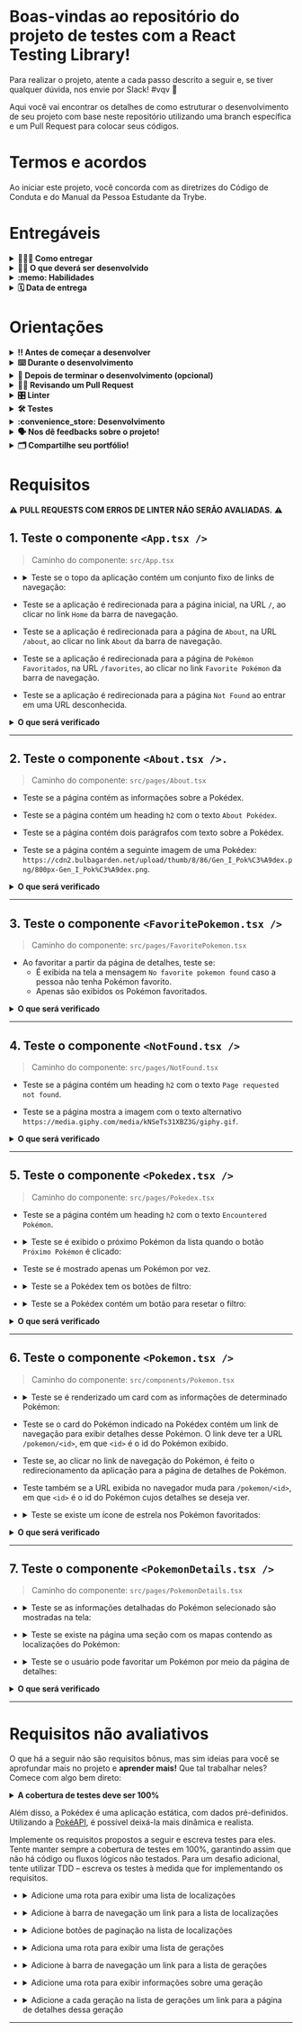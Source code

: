 # Boas-vindas ao repositório do projeto de testes com a React Testing Library!

Para realizar o projeto, atente a cada passo descrito a seguir e, se tiver qualquer dúvida, nos envie por Slack! #vqv 🚀

Aqui você vai encontrar os detalhes de como estruturar o desenvolvimento de seu projeto com base neste repositório utilizando uma branch específica e um Pull Request para colocar seus códigos.

# Termos e acordos

Ao iniciar este projeto, você concorda com as diretrizes do Código de Conduta e do Manual da Pessoa Estudante da Trybe.

# Entregáveis

<details>
  <summary><strong>🤷🏽‍♀️ Como entregar</strong></summary><br />

  Para entregar seu projeto, você deverá criar um *Pull Request* neste repositório.

  Lembre-se de que você pode consultar nosso conteúdo sobre [Git & GitHub](https://app.betrybe.com/course/4d67f5b4-34a6-489f-a205-b6c7dc50fc16/) e nosso [Blog - Git & GitHub](https://blog.betrybe.com/tecnologia/git-e-github/) sempre que precisar!
</details>

<details>
  <summary><strong>👨‍💻 O que deverá ser desenvolvido</strong></summary><br />

  - Neste projeto, você escreverá testes para uma aplicação React que já está criada e configurada utilizando [`Jest`](https://jestjs.io/) e a biblioteca [`React Testing Library`](https://testing-library.com/). Você não precisará realizar nenhuma configuração adicional.
 
  - A aplicação contém uma implementação completa de todos os requisitos da Pokédex. Seu trabalho será, para cada requisito listado, escrever testes que garantam sua corretude. Cuidado com [testes _falsos positivos_](https://talkingabouttesting.com/2015/08/04/falsos-negativos-falsos-positivos-verdadeiros-negativos-e-verdadeiros-positivos/). Falsos positivos serão desconsiderados na avaliação.
</details>

<details>
  <summary><strong>:memo: Habilidades</strong></summary><br />

  Neste projeto, verificamos se você é capaz de:

  * Utilizar os seletores (queries) da React-Testing-Library em testes automatizados.

  * Simular eventos com a React-Testing-Library em testes automatizados.

  * Testar fluxos lógicos assíncronos com a React-Testing-Library.

  * Escrever testes que permitam a refatoração da estrutura dos componentes da aplicação sem necessidade de serem alterados.

  * Testar inputs.
</details>

<details>
  <summary><strong>🗓 Data de entrega</strong></summary><br />
  
  * Este projeto é individual;
  * Serão `2` dias de projeto;
  * Data para entrega final do projeto: `18/08/2023 14:00`.

</details>

# Orientações

<details>
  <summary><strong>‼️ Antes de começar a desenvolver</strong></summary><br />

  1. Clone o repositório

  - Use o comando: `git clone git@github.com:tryber/sd-0x-project-react-testing-library.git`.
  - Entre na pasta do repositório que você acabou de clonar:
    - `cd sd-0x-project-react-testing-library`

  2. Instale as dependências

  - `npm install`.
  
  3. Crie uma branch a partir da branch `master`

  - Verifique se você está na branch `master`.
    - Exemplo: `git branch`
  - Se não estiver, mude para a branch `master`.
    - Exemplo: `git checkout master`
  - Agora crie uma branch à qual você vai submeter os `commits` do seu projeto
    - Você deve criar uma branch no seguinte formato: `nome-de-usuario-nome-do-projeto`
    - Exemplo: `git checkout -b joaozinho-sd-0x-project-react-testing-library`

  4. Adicione as mudanças ao _stage_ do Git e faça um `commit`

  - Verifique se as mudanças ainda não estão no _stage_.
    - Exemplo: `git status` (deve aparecer listada a pasta _joaozinho_ em vermelho)
  - Adicione o novo arquivo ao _stage_ do Git.
    - Exemplo:
      - `git add .` (adicionando todas as mudanças - _que estavam em vermelho_ - ao stage do Git)
      - `git status` (deve aparecer listado o arquivo _joaozinho/README.md_ em verde)
  - Faça o `commit` inicial.
    - Exemplo:
      - `git commit -m 'iniciando o projeto x'` (fazendo o primeiro commit)
      - `git status` (deve aparecer uma mensagem do tipo _nothing to commit_ )

  5. Adicione sua branch com o novo `commit` ao repositório remoto

  - Usando o exemplo anterior: `git push -u origin joaozinho-sd-0x-project-react-testing-library`

  6. Crie um `Pull Request` _(PR)_

  - Vá até a página de _Pull Requests_ do [repositório no GitHub](https://github.com/tryber/sd-0x-project-react-testing-library/pulls)
  - Clique no botão verde _"New pull request"_
  - Clique na caixa de seleção _"Compare"_ e escolha a sua branch **com atenção**
  - Coloque um título para a sua _Pull Request_
    - Exemplo: _"Cria tela de busca"_
  - Clique no botão verde _"Create pull request"_.
  - Adicione uma descrição para o _Pull Request_ e clique no botão verde _"Create pull request"_.
  - **Não se preocupe em preencher mais nada por enquanto!**
  - Volte até a [página de _Pull Requests_ do repositório](https://github.com/tryber/sd-0x-project-react-testing-library/pulls) e confira que o seu _Pull Request_ está criado

</details>

<details>
  <summary><strong>⌨️ Durante o desenvolvimento</strong></summary><br />

  - Faça regularmente `commits` das alterações que você fizer no código.

  - Lembre-se de sempre atualizar o repositório remoto após um (ou alguns) `commits`. 

  - Os comandos que você utilizará com mais frequência são:
    1. `git status` _(para verificar o que está em vermelho - fora do stage - e o que está em verde - no stage)_
    2. `git add` _(para adicionar arquivos ao stage do Git)_
    3. `git commit` _(para criar um commit com os arquivos que estão no stage do Git)_
    4. `git push -u origin nome-da-branch` _(para enviar o commit para o repositório remoto na primeira vez em que fizer o `push` de uma nova branch)_
    5. `git push` _(para enviar o commit para o repositório remoto após o passo anterior)_

</details>

<details>
  <summary><strong>🤝 Depois de terminar o desenvolvimento (opcional)</strong></summary><br />

  Para sinalizar que seu projeto está pronto para o _"Code Review"_, faça o seguinte:

  - Vá até a página **DE SEU** _Pull Request_, adicione a label de _"code-review"_ e marque seus colegas:

    - No menu à direita, clique no _link_ **"Labels"** e escolha a _label_ **code-review**.

    - No menu à direita, clique no _link_ **"Assignees"** e escolha **seu usuário**.

    - No menu à direita, clique no _link_ **"Reviewers"** e digite `students`, selecione o time `tryber/students-sd-033-a`.

  Caso tenha alguma dúvida, [assista a este video explicativo](https://vimeo.com/362189205).

</details>

<details>
  <summary><strong>🕵🏿 Revisando um Pull Request</strong></summary><br />

  Use o conteúdo sobre [Code Review](https://course.betrybe.com/real-life-engineer/code-review/) para revisar os _Pull Requests_.

</details>

<details>
  <summary><strong>🎛 Linter</strong></summary><br />

  Para garantir a qualidade do código, utilize neste projeto os linters `ESLint` e `StyleLint`.
  Assim o código estará alinhado com as boas práticas de desenvolvimento, além de ser mais legível e de fácil manutenção. Para rodá-lo localmente no projeto, execute os comandos abaixo:

  ```bash
    npm run lint
    npm run lint:styles
  ```

  ⚠️ **PULL REQUESTS COM ERROS DE LINTER NÃO SERÃO AVALIADAS.
  RESOLVA-AS ANTES DE FINALIZAR O DESENVOLVIMENTO!** ⚠️

  Em caso de dúvidas, confira o material do course sobre [ESLint e Stylelint](https://app.betrybe.com/course/real-life-engineer/eslint).
</details>

<details>
  <summary><strong>🛠 Testes</strong></summary><br />

  Neste projeto, você desenvolverá os testes de uma aplicação React. Então, como será avaliado?

  ### Quem testa os testes?

  O avaliador automatizado **testará seus testes!** A ideia dele é a seguinte: você vai escrever casos de teste para a aplicação, certo? E esses testes têm de garantir que a aplicação está funcionando, certo? Pois bem! Se eu quebro uma parte da aplicação, fazendo uma alteração no código, seus testes devem quebrar, certo? Pois é isso que o avaliador faz!

  Como assim? :thinking: 
  
  Pense da seguinte maneira: nosso avaliador vai navegar por toda a aplicação da Pokédex e vai fazer várias mudanças no código **para que ela quebre e pare de funcionar**. Em seguida, ele vai rodar seus testes. Caso seus testes não acusem que a aplicação está com problemas, o avaliador não vai aprovar aquele requisito! Se, para todas as alterações que o avaliador fizer no código da aplicação, seus testes acusarem problemas, tudo será aprovado! O avaliador garante, portanto, que seus testes testam de fato a aplicação da Pokédex como se deve.
  
  Na linguagem do avaliador, diz-se que cada mudança que o avaliador faz em sua aplicação é um **mutante**. O avaliador cria vários mutantes e seus testes **devem matar todos!** Se algum mutante sobreviver, há problemas, certo? Vamos aos requisitos!

  ### Executando os testes localmente

  - Há uma pasta chamada `./stryker` com diversos arquivos `nomeArquivo.conf.json`. Cada um deles é a configuração do avaliador para um requisito e ela **não deve ser alterada**. 
  
  - Após finalizar os testes unitários de um arquivo, para testá-lo individualmente, execute o comando a seguir.
  ```bash
  npx stryker run ./stryker/nomeDoArquivo.conf.json
  ```

  - Por exemplo:
    - Passo 1: _"Acabei de fazer os testes unitários do arquivo `PokemonDetails.test.tsx`!"_
    - Passo 2: _"Vou rodar meus testes para ver se eles estão todos passando!"_
    - Passo 3: _"Agora vou rodar o comando para o requisito com `npx stryker run ./stryker/PokemonDetails.conf.json`!"_
    * Com o comando acima, ele vai executar o Stryker e verificar se seus testes unitários estão corretos.

  - Quando o comando `npx stryker run ./stryker/PokemonDetails.conf.json` for executado, com todos os testes passando, o avaliador apresentará uma saída semelhante à apresentada a seguir.

    ![image](testepassando.png)
    
  - Uma falha ocorre quando os testes unitários não cobrem 100% de casos de uso gerados pelo Stryker. Nesse caso, algo semelhante à imagem a seguir aparecerá.

    ![image](testefalhando.png)
    
  * Repare que, na tabela, quatro casos de uso constam como `Killed` e três constam como `Survived`. Isso significa que **três casos de uso não foram contemplados pelos seus testes**! Os casos de uso, que geraram os erros, aparecem acima. Na linha verde (ao lado de cada símbolo `+`), o Stryker exibe o erro que ele injetou no teste para testar um caso de uso. Esse erro não foi coberto pelo seu teste.

  ⚠️ **O avaliador automático não necessariamente avalia seu projeto na ordem em que os requisitos aparecem no readme. Isso acontece para deixar o processo de avaliação mais rápido. Então, não se assuste se isso acontecer, ok?**
</details>

<details>
  <summary><strong>:convenience_store: Desenvolvimento </strong></summary><br />

  Neste projeto, você vai realizar os testes de uma Pokédex, desenvolvida em React. Lembre-se de que para a avaliação utilizaremos testes por mutação, então cada requisito só será aceito se os testes tiverem comportamento adequado tanto na aplicação original como na modificada.

  ⚠ PULL REQUESTS COM ERROS NO LINTER NÃO SERÃO AVALIADAS, ATENTE PARA RESOLVÊ-LAS ANTES DE FINALIZAR O DESENVOLVIMENTO! ⚠

  - **Cada requisito se refere a um arquivo da aplicação da Pokédex**. Obter aprovação em um requisito significa que todos os casos de erro daquele arquivo estão cobertos, ou seja, todos os mutantes criados naquele arquivo pelo avaliador foram mortos. Nos subitens de cada requisito, está detalhado o que é necessário para obter a aprovação neles.

  - Todos os arquivos de teste que você usará **já estão previamente criados** e **novos arquivos não devem ser criados**. Como exemplo, para testar o componente `<App.tsx />`, você deverá desenvolver o teste dentro do arquivo `src/tests/App.test.tsx`.

  - A implementação da Pokédex já está 100% funcional.

  -  ⚠ Os únicos arquivos que precisam ser alterados são os de teste que estão dentro da pasta `src/tests`. Para que você não tenha problemas com o avaliador remoto, **não modifique os demais arquivos da pasta `src` nem o `App.tsx`**. ⚠

  - a função auxiliar `renderWithRouter` já está implementada no arquivo `src/renderWithRouter.tsx`. Você deve utilizar essa função em seus testes.

  :bulb: **Observe que nem todos os testes são contemplados em sua totalidade pelo avaliador, mas é importante tentar realizar todos os testes de cada requisito a seguir, pois eles são relevantes para os cenários apresentados e vão colocar em prática os conhecimentos de RTL adquiridos até aqui!** :smile:
</details>

<details>
  <summary><strong>🗣 Nos dê feedbacks sobre o projeto!</strong></summary><br />

Ao finalizar e submeter o projeto, não se esqueça de avaliar sua experiência preenchendo o formulário. 
**Leva menos de 3 minutos!**

[FORMULÁRIO DE AVALIAÇÃO DE PROJETO](https://be-trybe.typeform.com/to/ZTeR4IbH#cohort_hidden=CH33-A&template=betrybe/sd-0x-project-react-testing-library-ts)

</details>

<details>
  <summary><strong>🗂 Compartilhe seu portfólio!</strong></summary><br />

  Você sabia que o LinkedIn é a principal rede social profissional e compartilhar seu aprendizado nela é muito importante caso deseje construir uma carreira de sucesso? Compartilhe esse projeto em seu LinkedIn, marque o perfil da Trybe (@trybe) e mostre à sua rede toda a sua evolução.

</details>

# Requisitos

:warning: **PULL REQUESTS COM ERROS DE LINTER NÃO SERÃO AVALIADAS.** :warning:

## 1. Teste o componente `<App.tsx />`

  > Caminho do componente: `src/App.tsx`

- <details><summary>Teste se o topo da aplicação contém um conjunto fixo de links de navegação:</summary>

  - O primeiro link deve ter o texto `Home`.

  - O segundo link deve ter o texto `About`.

  - O terceiro link deve ter o texto `Favorite Pokémon`.
</details>

- Teste se a aplicação é redirecionada para a página inicial, na URL `/`, ao clicar no link `Home` da barra de navegação.

- Teste se a aplicação é redirecionada para a página de `About`, na URL `/about`, ao clicar no link `About` da barra de navegação.

- Teste se a aplicação é redirecionada para a página de `Pokémon Favoritados`, na URL `/favorites`, ao clicar no link `Favorite Pokémon` da barra de navegação.

- Teste se a aplicação é redirecionada para a página `Not Found` ao entrar em uma URL desconhecida.

<details>
  <summary><strong>O que será verificado</strong></summary><br />

  * Se o arquivo-teste `App.test.tsx` contempla 100% dos casos de uso criados pelo Stryker:
    * É exibido na tela um `link` com o texto `Home`
    * É exibido na tela um `link` com o texto `About`
    * É exibido na tela um `link` com o texto `Favorite Pokémon`
</details>

---

## 2. Teste o componente `<About.tsx />.`

  > Caminho do componente: `src/pages/About.tsx`

  - Teste se a página contém as informações sobre a Pokédex.

  - Teste se a página contém um heading `h2` com o texto `About Pokédex`.

  - Teste se a página contém dois parágrafos com texto sobre a Pokédex.

  - Teste se a página contém a seguinte imagem de uma Pokédex: `https://cdn2.bulbagarden.net/upload/thumb/8/86/Gen_I_Pok%C3%A9dex.png/800px-Gen_I_Pok%C3%A9dex.png`.

  <details>
  <summary><strong>O que será verificado</strong></summary><br />

  * Se o arquivo-teste `About.test.tsx` contempla 100% dos casos de uso criados pelo Stryker:
    * É exibido na tela um `h2` com texto `About Pokédex`
    * O atributo `src` da imagem é `https://cdn2.bulbagarden.net/upload/thumb/8/86/Gen_I_Pok%C3%A9dex.png/800px-Gen_I_Pok%C3%A9dex.png`
  </details>

---

## 3. Teste o componente `<FavoritePokemon.tsx />`

  > Caminho do componente: `src/pages/FavoritePokemon.tsx`

  - Ao favoritar a partir da página de detalhes, teste se:
    - É exibida na tela a mensagem `No favorite pokemon found` caso a pessoa não tenha Pokémon favorito.
    - Apenas são exibidos os Pokémon favoritados.

  <details>
  <summary><strong>O que será verificado</strong></summary><br />

  * Se o arquivo-teste `FavoritePokemon.test.tsx` contempla 100% dos casos de uso criados pelo Stryker:
    * É exibido na tela a mensagem `No favorite pokemon found`
    * São exibidos na tela apenas os Pokémon favoritados
  </details>

---

## 4. Teste o componente `<NotFound.tsx />`

  > Caminho do componente: `src/pages/NotFound.tsx`

  - Teste se a página contém um heading `h2` com o texto `Page requested not found`.

  - Teste se a página mostra a imagem com o texto alternativo `https://media.giphy.com/media/kNSeTs31XBZ3G/giphy.gif`.

  <details>
  <summary><strong>O que será verificado</strong></summary><br />

  * Se o arquivo-teste `NotFound.test.tsx` contempla 100% dos casos de uso criados pelo Stryker:
    * É exibido na tela um `h2` com o texto `Page requested not found`
    * Existe uma imagem com o `src`:<br /> `Clefairy pushing buttons randomly with text I have no idea what i'm doing`
  </details>

---

## 5. Teste o componente `<Pokedex.tsx />`

  > Caminho do componente: `src/pages/Pokedex.tsx`

  - Teste se a página contém um heading `h2` com o texto `Encountered Pokémon`.

  - <details><summary>Teste se é exibido o próximo Pokémon da lista quando o botão <code>Próximo Pokémon</code> é clicado:</summary>

    - O botão deve conter o texto `Próximo Pokémon`.

    - Os próximos Pokémon da lista devem ser mostrados, um a um, ao clicar sucessivamente no botão.

    - O primeiro Pokémon da lista deve ser mostrado ao clicar no botão se estiver no último Pokémon da lista.
  </details>

  - Teste se é mostrado apenas um Pokémon por vez.

  - <details><summary>Teste se a Pokédex tem os botões de filtro:</summary>

    - Deve existir um botão de filtragem para cada tipo de Pokémon, sem repetição.
      - _obs.: Os botões devem ser capturados pelo `data-testid=pokemon-type-button`_. 

    - Após a seleção de um botão de tipo, a Pokédex deve circular somente pelos Pokémon daquele tipo.

    - O texto do botão deve corresponder ao `nome do tipo`, ex.: `Psychic`.

    - O botão `All` precisa estar **sempre** visível.
  </details>

  - <details><summary>Teste se a Pokédex contém um botão para resetar o filtro:</summary>

    - O texto do botão deve ser `All`.

    - A Pokedéx deverá mostrar os Pokémon normalmente (sem filtros) quando o botão `All` for clicado.

    - Ao carregar a página, o filtro selecionado deverá ser `All`.
  </detail>

  <details>
  <summary><strong>O que será verificado</strong></summary><br />

  * Se o arquivo-teste `Pokedex.test.tsx` contempla 100% dos casos de uso criados pelo Stryker:
    * Os botões de filtragem por tipo têm o nome correto
    * Os botões de filtragem por tipo têm o `data-testid=pokemon-type-button`, exceto o botão `All`
    * É possível clicar no botão de filtragem `All`
  </details>

---

## 6. Teste o componente `<Pokemon.tsx />`

  > Caminho do componente: `src/components/Pokemon.tsx`

  - <details><summary>Teste se é renderizado um card com as informações de determinado Pokémon:</summary>

    - O nome correto do Pokémon deve ser mostrado na tela.

    - O tipo correto do Pokémon deve ser mostrado na tela.

    - O peso médio do Pokémon deve ser exibido com um texto no formato `Average weight: <value> <measurementUnit>`, em que `<value>` e `<measurementUnit>` são, respectivamente, o peso médio do Pokémon e sua unidade de medida.

    - A imagem do Pokémon deve ser exibida. Ela deve conter um atributo `src` com a URL da imagem e um atributo `alt` com o texto `<name> sprite`, em que `<name>` é o nome do Pokémon.
  </details>

  - Teste se o card do Pokémon indicado na Pokédex contém um link de navegação para exibir detalhes desse Pokémon. O link deve ter a URL `/pokemon/<id>`, em que `<id>` é o id do Pokémon exibido.

  - Teste se, ao clicar no link de navegação do Pokémon, é feito o redirecionamento da aplicação para a página de detalhes de Pokémon.
  
  - Teste também se a URL exibida no navegador muda para `/pokemon/<id>`, em que `<id>` é o id do Pokémon cujos detalhes se deseja ver.

  - <details><summary>Teste se existe um ícone de estrela nos Pokémon favoritados:</summary>

    - O ícone deve ser uma imagem com o atributo `src` que contém o caminho `/star-icon.png`.

    - A imagem deve ter o atributo `alt` igual a `<Pokemon> is marked as favorite`, em que `<Pokemon>` é o nome do Pokémon exibido.
  </details>

  <details>
  <summary><strong>O que será verificado</strong></summary><br />

  * Se o arquivo-teste `Pokemon.test.tsx` contempla 100% dos casos de uso criados pelo Stryker:
    * A imagem do Pokémon tem o `src` correto
    * A imagem do Pokémon tem o `alt` `<name> sprite`
    * A imagem de favorito :star: tem o `src` `/star-icon.png`
    * A imagem de favorito :star: tem o `alt` `<name> is marked as favorite`
    * É exibido na tela um texto com o tipo do Pokémon
    * É exibido na tela um `link` com o `href` `/pokemon/<id>`
  </details>

---

## 7. Teste o componente `<PokemonDetails.tsx />`

  > Caminho do componente: `src/pages/PokemonDetails.tsx`

  - <details><summary>Teste se as informações detalhadas do Pokémon selecionado são mostradas na tela:</summary>

    - A página deve conter um texto `<name> Details`, em que `<name>` é o nome do Pokémon.

    - **Não** deve existir o link de navegação para os detalhes do Pokémon selecionado.

    - A seção de detalhes deve conter um heading `h2` com o texto `Summary`.

    - A seção de detalhes deve conter um parágrafo com o resumo do Pokémon específico sendo visualizado.
      - _obs.: é possível utilizar regex para capturar o parágrafo_.
  </details>

  - <details><summary>Teste se existe na página uma seção com os mapas contendo as localizações do Pokémon:</summary>

    - Na seção de detalhes, deverá haver um heading `h2` com o texto `Game Locations of <name>`; em que `<name>` é o nome do Pokémon exibido.

    - Todas as localizações do Pokémon devem ser mostradas na seção de detalhes.

    - Devem ser exibidos o nome da localização e uma imagem do mapa em cada localização.

    - A imagem da localização deve ter um atributo `src` com a URL da localização.

    - A imagem da localização deve ter um atributo `alt` com o texto `<name> location`, em que `<name>` é o nome do Pokémon.
  </details>

  - <details><summary>Teste se o usuário pode favoritar um Pokémon por meio da página de detalhes:</summary>

    - A página deve exibir um `checkbox` que permite favoritar o Pokémon.

    - Cliques alternados no `checkbox` devem adicionar e remover, respectivamente, o Pokémon da lista de favoritos.

    - O `label` do `checkbox` deve conter o texto `Pokémon favoritado?`.
  </details>
  
  <details>
  <summary><strong>O que será verificado</strong></summary><br />

  * Se o arquivo-teste `PokemonDetails.test.tsx` contempla 100% dos casos de uso criados pelo Stryker:
    * É exibido na tela um `h2` com o texto `<name> Details`
    * É exibido na tela um `h2` com o texto `Summary`
    * É exibido na tela um texto contendo `<summary>`
    * É exibido na tela um `h2` com o texto `Game Locations of <name>`
    * São exibidas na tela imagens de localização com o `src` correto
    * É exibido na tela uma `label` com o texto `Pokémon favoritado?`
  </details>

---

# Requisitos não avaliativos

O que há a seguir não são requisitos bônus, mas sim ideias para você se aprofundar mais no projeto e **aprender mais!** Que tal trabalhar neles? Comece com algo bem direto:

  <details>
  <summary><strong>A cobertura de testes deve ser 100%</strong></summary>

  - Para ver a cobertura de testes, execute no terminal o comando `npm run test-coverage`.
  </details>

Além disso, a Pokédex é uma aplicação estática, com dados pré-definidos. Utilizando a [PokéAPI](https://pokeapi.co/), é possível deixá-la mais dinâmica e realista.

Implemente os requisitos propostos a seguir e escreva testes para eles. Tente manter sempre a cobertura de testes em 100%, garantindo assim que não há código ou fluxos lógicos não testados. Para um desafio adicional, tente utilizar TDD – escreva os testes à medida que for implementando os requisitos.

  - <details><summary>Adicione uma rota para exibir uma lista de localizações</summary>

    - A URL da rota deve ser `/locations`.

    - A página deve exibir uma lista com as localizações retornadas pela PokéAPI. Você pode ler [aqui](https://pokeapi.co/docs/v2#resource-lists-section) e [aqui](https://pokeapi.co/docs/v2#locations-section) como utilizar a PokéAPI para buscar uma lista de localizações.
  </details>

  - <details><summary>Adicione à barra de navegação um link para a lista de localizações</summary>

    - O link deve conter o texto `Locations`.

    - Ao clicar no link, a página com a lista de localizações deve ser exibida.
  </details>

  - <details><summary>Adicione botões de paginação na lista de localizações</summary>

    Por padrão, os _endpoints_ da PokéAPI retornam no máximo 20 resultados. Utilizando os parâmetros `limit` e `offset`, você pode especificar qual página deseja buscar e qual seu tamanho. Veja [aqui](https://pokeapi.co/docs/v2#resource-lists-section) como utilizar esses parâmetros.

    - Adicione dois botões "Anterior" e "Próxima", que permitam navegar entre as página da lista de localizações.

    - Na primeira página, o botão "Anterior" deve ser desabilitado. Do mesmo modo, ao alcançar a última página, o botão "Próximo" deve ser desabilitado.
  </details>

  - <details><summary>Adiciona uma rota para exibir uma lista de gerações</summary>

    - A URL da rota deve ser `/generations`.

    - A página deve exibir uma lista com as gerações retornadas pela PokéAPI. Você pode ler [aqui](https://pokeapi.co/docs/v2#resource-lists-section) e [aqui](https://pokeapi.co/docs/v2#generations) como utilizar a PokéAPI para buscar uma lista de gerações.
  </details>

  - <details><summary>Adicione à barra de navegação um link para a lista de gerações</summary>

    - O link deve conter o texto `Generations`.

    - Ao clicar no link, a página com a lista de gerações deve ser exibida.
  </details>

  - <details><summary>Adicione uma rota para exibir informações sobre uma geração</summary>

    - A URL da rota deve ser `/generations/<id>`, em que `<id>` é o id da geração exibida.

    - A página deve exibir, após buscar na PokéAPI, o nome da geração e uma lista com os nomes dos Pokémon introduzidos nessa geração.
  </details>

  - <details><summary>Adicione a cada geração na lista de gerações um link para a página de detalhes dessa geração</summary>

    - Ao clicar no link, a página com informações sobre a geração clicada deve ser exibida.
  </details>

---
